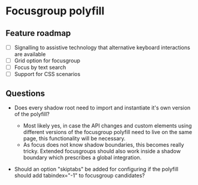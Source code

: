 # Focusgroup polyfill

## Feature roadmap

- [ ] Signalling to assistive technology that alternative keyboard interactions are available
- [ ] Grid option for focusgroup
- [ ] Focus by text search
- [ ] Support for CSS scenarios

## Questions

- Does every shadow root need to import and instantiate it's own version of the polyfill?

  - Most likely yes, in case the API changes and custom elements using different versions of the focusgroup polyfill need to live on the same page, this functionality will be necessary.
  - As focus does not know shadow boundaries, this becomes really tricky. Extended focusgroups should also work inside a shadow boundary which prescribes a global integration.

- Should an option "skiptabs" be added for configuring if the polyfill should add tabindex="-1" to focusgroup candidates?
